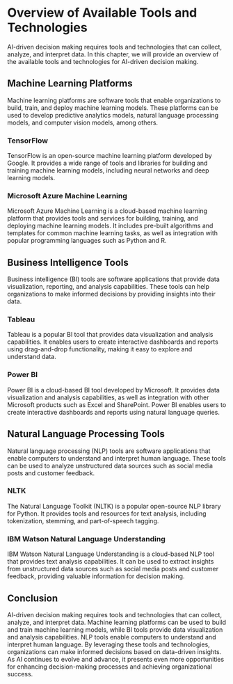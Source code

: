 Overview of Available Tools and Technologies
=============================================================================================================

AI-driven decision making requires tools and technologies that can collect, analyze, and interpret data. In this chapter, we will provide an overview of the available tools and technologies for AI-driven decision making.

Machine Learning Platforms
--------------------------

Machine learning platforms are software tools that enable organizations to build, train, and deploy machine learning models. These platforms can be used to develop predictive analytics models, natural language processing models, and computer vision models, among others.

### TensorFlow

TensorFlow is an open-source machine learning platform developed by Google. It provides a wide range of tools and libraries for building and training machine learning models, including neural networks and deep learning models.

### Microsoft Azure Machine Learning

Microsoft Azure Machine Learning is a cloud-based machine learning platform that provides tools and services for building, training, and deploying machine learning models. It includes pre-built algorithms and templates for common machine learning tasks, as well as integration with popular programming languages such as Python and R.

Business Intelligence Tools
---------------------------

Business intelligence (BI) tools are software applications that provide data visualization, reporting, and analysis capabilities. These tools can help organizations to make informed decisions by providing insights into their data.

### Tableau

Tableau is a popular BI tool that provides data visualization and analysis capabilities. It enables users to create interactive dashboards and reports using drag-and-drop functionality, making it easy to explore and understand data.

### Power BI

Power BI is a cloud-based BI tool developed by Microsoft. It provides data visualization and analysis capabilities, as well as integration with other Microsoft products such as Excel and SharePoint. Power BI enables users to create interactive dashboards and reports using natural language queries.

Natural Language Processing Tools
---------------------------------

Natural language processing (NLP) tools are software applications that enable computers to understand and interpret human language. These tools can be used to analyze unstructured data sources such as social media posts and customer feedback.

### NLTK

The Natural Language Toolkit (NLTK) is a popular open-source NLP library for Python. It provides tools and resources for text analysis, including tokenization, stemming, and part-of-speech tagging.

### IBM Watson Natural Language Understanding

IBM Watson Natural Language Understanding is a cloud-based NLP tool that provides text analysis capabilities. It can be used to extract insights from unstructured data sources such as social media posts and customer feedback, providing valuable information for decision making.

Conclusion
----------

AI-driven decision making requires tools and technologies that can collect, analyze, and interpret data. Machine learning platforms can be used to build and train machine learning models, while BI tools provide data visualization and analysis capabilities. NLP tools enable computers to understand and interpret human language. By leveraging these tools and technologies, organizations can make informed decisions based on data-driven insights. As AI continues to evolve and advance, it presents even more opportunities for enhancing decision-making processes and achieving organizational success.
